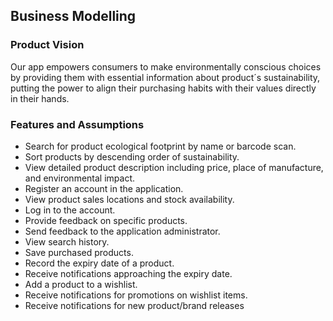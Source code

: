 ## Business Modelling

### Product Vision

Our app empowers consumers to make environmentally conscious choices by providing them with essential information about product´s sustainability, putting the power to align their purchasing habits with their values directly in their hands.

### Features and Assumptions

- Search for product ecological footprint by name or barcode scan.
- Sort products by descending order of sustainability.
- View detailed product description including price, place of manufacture, and environmental impact.
- Register an account in the application.
- View product sales locations and stock availability.
- Log in to the account.
- Provide feedback on specific products.
- Send feedback to the application administrator.
- View search history.
- Save purchased products.
- Record the expiry date of a product.
- Receive notifications approaching the expiry date.
- Add a product to a wishlist.
- Receive notifications for promotions on wishlist items.
- Receive notifications for new product/brand releases

